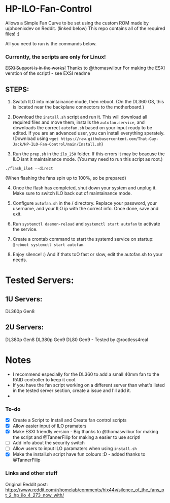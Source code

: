 # HP-ILO-Fan-Control
Allows a Simple Fan Curve to be set using the custom ROM made by u/phoenixdev on Reddit. (linked below)
This repo contains all of the required files! :)

All you need to run is the commands below.

### Currently, the scripts are only for Linux!
 ~~ESXi Support is in the works!~~ Thanks to @thomaswilbur For making the ESXI verstion of the script! - see EXSI readme

## STEPS:

1. Switch ILO into maintainance mode, then reboot. (On the DL360 G8, this is located near the backplane connectors to the motherboard.)

2. Download the `install.sh` script and run it. This will download all required files and move them, installs the `autofan.service`, and downloads the correct `autofan.sh` based on your input ready to be edited. If you are an advanced user, you can install everything sperately.
(Download using `wget https://raw.githubusercontent.com/That-Guy-Jack/HP-ILO-Fan-Control/main/Install.sh`)

3. Run the `prep.sh` in the `ilo_250` folder. If this errors it may be beacuse the ILO isnt it maintainance mode. (You may need to run this script as root.)
>

    ./flash_ilo4 --direct  
    
(When flashing the fans spin up to 100%, so be prepared)
   

4. Once the flash has completed, shut down your system and unplug it. Make sure to switch ILO back out of maintainance mode.  

5. Configure `autofan.sh` in the / directory. Replace your password, your username, and your ILO ip with the correct info. Once done, save and exit.

6. Run `systemctl daemon-reload` and `systemctl start autofan` to activate the service.

7. Create a crontab command to start the systemd service on startup: `@reboot systemctl start autofan`.

8. Enjoy silence! :) And if thats toO fast or slow, edit the autofan.sh to your needs.


# Tested Servers:
## 1U Servers:
DL360p Gen8
## 2U Servers:
DL380p Gen8
DL380p Gen9
DL80 Gen9 - Tested by @rootless4real

# Notes
- I recommend especially for the DL360 to add a small 40mm fan to the RAID controller to keep it cool.
- If you have the fan script working on a different server than what's listed in the tested server section, create a issue and I'll add it.
- 
### To-do
- [x] Create a Script to Install and Create fan control scripts
- [x] Allow easier input of ILO pramaters
- [x] Make ESXI friendly version - Big thanks to @thomaswilbur for making the script and @TannerFilip for making a easier to use script!
- [ ] Add info about the security switch
- [ ] Allow users to input ILO paramaters when using `install.sh` 
- [x] Make the install.sh script have fun colours :D - added thanks to @TannerFilip
 
 ### Links and other stuff
Original Reddit post: https://www.reddit.com/r/homelab/comments/hix44v/silence_of_the_fans_pt_2_hp_ilo_4_273_now_with/ 
